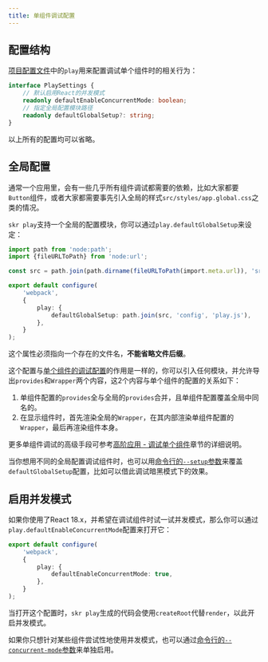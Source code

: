 ```yaml
---
title: 单组件调试配置
---
```


## 配置结构

[项目配置文件](../settings/setting)中的`play`用来配置调试单个组件时的相关行为：

```ts
interface PlaySettings {
    // 默认启用React的并发模式
    readonly defaultEnableConcurrentMode: boolean;
    // 指定全局配置模块路径
    readonly defaultGlobalSetup?: string;
}
```

以上所有的配置均可以省略。

## 全局配置

通常一个应用里，会有一些几乎所有组件调试都需要的依赖，比如大家都要`Button`组件，或者大家都需要事先引入全局的样式`src/styles/app.global.css`之类的情况。

`skr play`支持一个全局的配置模块，你可以通过`play.defaultGlobalSetup`来设定：

```ts
import path from 'node:path';
import {fileURLToPath} from 'node:url';

const src = path.join(path.dirname(fileURLToPath(import.meta.url)), 'src');

export default configure(
    'webpack',
    {
        play: {
            defaultGlobalSetup: path.join(src, 'config', 'play.js'),
        },
    }
);
```

这个属性必须指向一个存在的文件名，**不能省略文件后缀**。

这个配置与[单个组件的调试配置](../advanced/debug-component#组件调试配置)的作用是一样的，你可以引入任何模块，并允许导出`provides`和`Wrapper`两个内容，这2个内容与单个组件的配置的关系如下：

1. 单组件配置的`provides`全与全局的`provides`合并，且单组件配置覆盖全局中同名的。
2. 在显示组件时，首先渲染全局的`Wrapper`，在其内部渲染单组件配置的`Wrapper`，最后再渲染组件本身。

更多单组件调试的高级手段可参考[高阶应用 - 调试单个组件](../advanced/debug-component)章节的详细说明。

当你想用不同的全局配置调试组件时，也可以用[命令行的`--setup`参数](../cli/play#参数)来覆盖`defaultGlobalSetup`配置，比如可以借此调试暗黑模式下的效果。

## 启用并发模式

如果你使用了React 18.x，并希望在调试组件时试一试并发模式，那么你可以通过`play.defaultEnableConcurrentMode`配置来打开它：

```ts
export default configure(
    'webpack',
    {
        play: {
            defaultEnableConcurrentMode: true,
        },
    }
);
```

当打开这个配置时，`skr play`生成的代码会使用`createRoot`代替`render`，以此开启并发模式。

如果你只想针对某些组件尝试性地使用并发模式，也可以通过[命令行的`--concurrent-mode`参数](../cli/play#参数)来单独启用。
